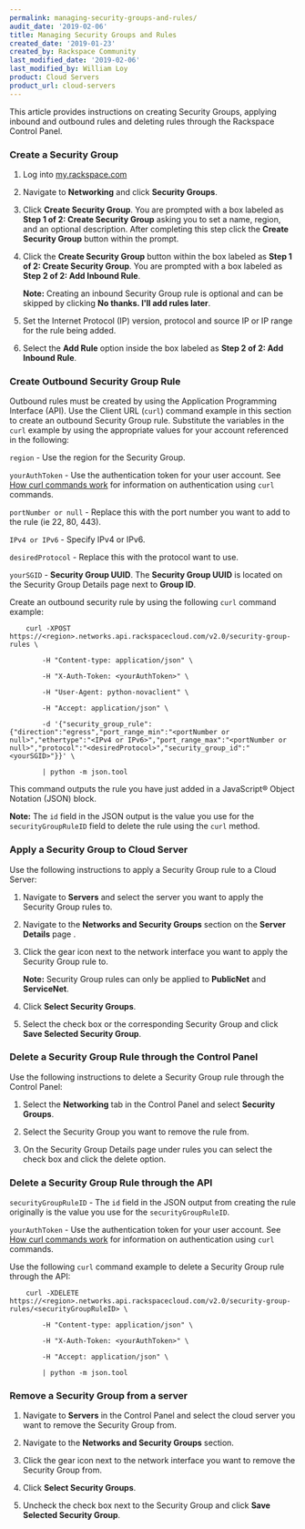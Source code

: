 ```yaml
---
permalink: managing-security-groups-and-rules/
audit_date: '2019-02-06'
title: Managing Security Groups and Rules
created_date: '2019-01-23'
created_by: Rackspace Community
last_modified_date: '2019-02-06'
last_modified_by: William Loy
product: Cloud Servers
product_url: cloud-servers
---
```


This article provides instructions on creating Security Groups, applying inbound and outbound rules and deleting rules through the Rackspace Control Panel.

### Create a Security Group
1. Log into [my.rackspace.com](https://mycloud.rackspace.com)

2.  Navigate to **Networking** and click **Security Groups**.

3.  Click **Create Security Group**. You are prompted with a box labeled as **Step 1 of 2: Create Security Group** asking you to set a name, region, and an optional description. After completing this step click the **Create Security Group** button within the prompt.

4.  Click the **Create Security Group** button within the box labeled as **Step 1 of 2: Create Security Group**. You are prompted with a box labeled as **Step 2 of 2: Add Inbound Rule**.

    **Note:** Creating an inbound Security Group rule is optional and can be skipped by clicking **No thanks. I'll add rules later**.

5. Set the Internet Protocol (IP) version, protocol and source IP or IP range for the rule being added.

6. Select the **Add Rule** option inside the box labeled as **Step 2 of 2: Add Inbound Rule**.

### Create Outbound Security Group Rule

Outbound rules must be created by using the Application Programming Interface (API). Use the Client URL (`curl`) command example in this section to create an outbound Security Group rule. Substitute the variables in the `curl` example by using the appropriate values for your account referenced in the following:

`region` - Use the region for the Security Group.

`yourAuthToken` - Use the authentication token for your user account. See [How curl commands work](https://developer.rackspace.com/docs/cloud-networks/v2/getting-started/send-request-ovw/#how-curl-commands-work) for information on authentication using `curl` commands.

`portNumber or null` - Replace this with the port number you want to add to the rule (ie 22, 80, 443).

`IPv4 or IPv6` - Specify IPv4 or IPv6.

`desiredProtocol` - Replace this with the protocol want to use.

`yourSGID` - **Security Group UUID**. The **Security Group UUID** is located on the Security Group Details page next to **Group ID**.

Create an outbound security rule by using the following `curl` command example:

        curl -XPOST https://<region>.networks.api.rackspacecloud.com/v2.0/security-group-rules \

            -H "Content-type: application/json" \

            -H "X-Auth-Token: <yourAuthToken>" \

            -H "User-Agent: python-novaclient" \

            -H "Accept: application/json" \

            -d '{"security_group_rule":{"direction":"egress","port_range_min":"<portNumber or null>","ethertype":"<IPv4 or IPv6>","port_range_max":"<portNumber or null>","protocol":"<desiredProtocol>","security_group_id":"<yourSGID>"}}' \

            | python -m json.tool


This command outputs the rule you have just added in a JavaScript&reg; Object Notation (JSON) block.

**Note:** The `id` field in the JSON output is the value you use for the `securityGroupRuleID` field to delete the rule using the `curl` method.

### Apply a Security Group to Cloud Server

Use the following instructions to apply a Security Group rule to a Cloud Server:

1. Navigate to **Servers** and select the server you want to apply the Security Group rules to.

2. Navigate to the **Networks and Security Groups** section on the **Server Details** page .

3. Click the gear icon next to the network interface you want to apply the Security Group rule to.

    **Note:** Security Group rules can only be applied to **PublicNet** and **ServiceNet**.

4. Click **Select Security Groups**.

5. Select the check box or the corresponding Security Group and click **Save Selected Security Group**.



### Delete a Security Group Rule through the Control Panel

Use the following instructions to delete a Security Group rule through the Control Panel:

1. Select the **Networking** tab in the Control Panel and select **Security Groups**.

2. Select the Security Group you want to remove the rule from.

3. On the Security Group Details page under rules you can select the check box and click the delete option.

### Delete a Security Group Rule through the API

`securityGroupRuleID` - The `id` field in the JSON output from creating the rule originally is the value you use for the `securityGroupRuleID`.

`yourAuthToken` - Use the authentication token for your user account. See [How curl commands work](https://developer.rackspace.com/docs/cloud-networks/v2/getting-started/send-request-ovw/#how-curl-commands-work) for information on authentication using `curl` commands.

Use the following `curl` command example to delete a Security Group rule through the API:

        curl -XDELETE https://<region>.networks.api.rackspacecloud.com/v2.0/security-group-rules/<securityGroupRuleID> \

            -H "Content-type: application/json" \

            -H "X-Auth-Token: <yourAuthToken>" \

            -H "Accept: application/json" \

            | python -m json.tool

### Remove a Security Group from a server

1. Navigate to **Servers** in the Control Panel and select the cloud server you want to remove the Security Group from.

2. Navigate to the **Networks and Security Groups** section.

3. Click the gear icon next to the network interface you want to remove the Security Group from.

4. Click **Select Security Groups**.

5. Uncheck the check box next to the Security Group and click **Save Selected Security Group**.

